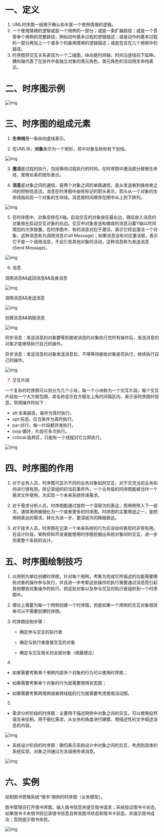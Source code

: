 # 一、定义

1. UML时序图一般用于确认和丰富一个使用情境的逻辑。
2. 一个使用情境的逻辑或是一个用例的一部分；或是一条扩展路径；或是一个贯穿单个用例的完整路径，例如动作基本过程的逻辑描述；或是动作的基本过程的一部分再加上一个或多个的备用情境的逻辑描述；或是包含在几个用例中的路径。
3. 时序图将交互关系表现为一个二维图，纵向是时间轴，时间沿竖线向下延伸。横向轴代表了在协作中各独立对象的类元角色，类元角色的活动用生命线表示。

# 二、时序图示例

![img](时序图_imgs\12.png)

# 三、时序图的组成元素

1. **生命线**用一条纵向虚线表示。

2. 在UML中，**对象**表示为一个矩形，其中对象名称标有下划线。

![img](时序图_imgs\13.png)

3. **激活**是过程的执行，包括等待过程执行的时间。在时序图中激活部分替换生命线，使用长条的矩形表示。

4. **消息**是对象之间的通信，是两个对象之间的单路通信，是从发送者到接收者之间的控制信息流。消息在时序图中由有标记的箭头表示，箭头从一个对象的生命线指向另一个对象的生命线，消息按时间顺序在图中从上到下排列。

![img](时序图_imgs\14.png)

5. 在时序图中，对象安排在X轴。启动交互的对象放在最左边，随后放入消息的对象放在启动交互对象的右边。交互中对象发送和接收的消息沿着Y轴以时间增加的次序放置。在时序图中，有的消息对应于激活，表示它将会激活一个对象，这种消息称为调用消息(Call Message)；如果消息没有对应激活框，表示它不是一个调用消息，不会引发其他对象的活动，这种消息称为发送消息(Send Message)。

![img](时序图_imgs\15.png)

6. 消息

调用消息&&返回消息&&自身消息

![img](时序图_imgs\16.png)

调用消息&&发送消息

![img](时序图_imgs\17.png)

创建消息&&销毁消息

![img](时序图_imgs\18.png)

同步消息：发送消息的对象要等到接收消息的对象执行完所有操作后，发送消息的对象才能继续执行自己的操作。

异步消息：发送消息的对象发送消息后，不用等待接收对象是否执行，继续执行自己的操作。

![img](时序图_imgs\19.png)

7. 交互片段

一个复杂的时序图可以划分为几个小块，每一个小块称为一个交互片段。每个交互片段由一个大方框包围，其名称显示在方框左上角的间隔区内，表示该时序图的信息。常用操作符如下：
- alt:多条路径，条件为真时执行。
- opt:任选，仅当条件为真时执行。
- par:并行，每一片段都并发执行。
- loop:循环，片段可多次执行。
- critical:临界区，只能有一个线程对它立即执行。

![img](时序图_imgs\20.png)

# 四、时序图的作用

1. 对于业务人员，时序图可显示不同的业务对象如何交互，对于交流当前业务如何进行很有用。除记录组织的当前事件外，一个业务级的时序图能被当作一个需求文件使用，为实现一个未来系统传递需求。

2. 对于需求分析人员，时序图能通过提供一个深层次的表达，把用例带入下一层次。通常用例被细化为一个或者更多的时序图。时序图的主要用途之一，是把用例表达的需求，转化为进一步、更深层次的精细表达。
3. 对于技术人员，时序图在记录一个未来系统的行为应该如何表现时非常有用。在设计阶段，架构师和开发者能使用时序图挖掘出系统对象间的交互，进一步完善整个系统的设计。

# 五、时序图绘制技巧

1. 以用例为单位创建时序图，针对每个用例，考察为完成它所描述的功能需要哪些对象的操作参与执行，并且进一步考察这些操作的执行需要通过消息而引起其他哪些对象操作的执行。把这些对象以及参与交互的执行者组织到一个时序图中。

2. 理论上需要为每一个用例创建一个时序图，但是如果一个用例的交互对象很简单可以不需要创建时序图。

3. 时序图绘制步骤：

   - 确定参与交互的执行者

   - 确定与执行者直接交互的对象

   - 确定与交互相关的全部对象（顺藤摸瓜）


4. 

   - 如果需要考察单个用例内部多个对象的行为可以使用时序图；

   - 如果需要考察单个对象的行为就需要使用状态图；

   - 如果需要考察跨用例或者跨线程的行为就需要考虑使用活动图。


5. 

- 需求分析阶段的时序图：主要用于描述用例中对象之间的交互，可以使用自然语言来绘制，用于细化需求。从业务的角度进行建模，用描述性的文字叙述消息的内容。

![img](时序图_imgs\21.png)

- 系统设计阶段的时序图：确切表示系统设计中对象之间的交互，考虑到具体的系统实现，对象之间通过方法调用传递消息。

![img](时序图_imgs\22.png)

# 六、实例

绘制图书管理系统“借书”用例的时序图（业务模型）。

图书管理员打开借书界面，输入借书信息并提交借书请求；系统验证借书卡状态，如果借书卡未借书则记录借书信息且修改图书状态和借书卡状态，并提示借书成功；否则提示借书失败。

![img](时序图_imgs\23.png)